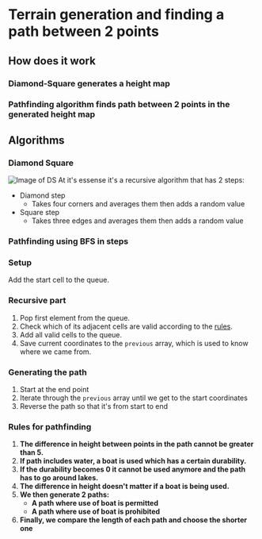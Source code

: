 # Terrain generation and finding a path between 2 points
## How does it work
### Diamond-Square generates a height map
### Pathfinding algorithm finds path between 2 points in the generated height map

## Algorithms
### Diamond Square
![Image of DS](https://upload.wikimedia.org/wikipedia/commons/thumb/b/bf/Diamond_Square.svg/2560px-Diamond_Square.svg.png)
At it's essense it's a recursive algorithm that has 2 steps:
- Diamond step
  - Takes four corners and averages them then adds a random value
- Square step
  - Takes three edges and averages them then adds a random value

### Pathfinding using BFS in steps
### Setup
Add the start cell to the queue.

### Recursive part
1. Pop first element from the queue.
2. Check which of its adjacent cells are valid according to the [rules](https://github.com/AlexOgn/ProektASD/tree/main#rules-for-pathfinding).
3. Add all valid cells to the queue.
4. Save current coordinates to the `previous` array, which is used to know where we came from.

### Generating the path
1. Start at the end point
2. Iterate through the `previous` array until we get to the start coordinates
3. Reverse the path so that it's from start to end

### Rules for pathfinding
1. **The difference in height between points in the path cannot be greater than 5.**
2. **If path includes water, a boat is used which has a certain durability.**
3. **If the durability becomes 0 it cannot be used anymore and the path has to go around lakes.**
4. **The difference in height doesn't matter if a boat is being used.**
5. **We then generate 2 paths:**
    * **A path where use of boat is permitted**
    * **A path where use of boat is prohibited**
6. **Finally, we compare the length of each path and choose the shorter one**



